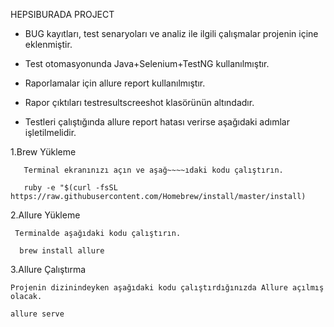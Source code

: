 HEPSIBURADA PROJECT

* BUG kayıtları, test senaryoları ve analiz ile ilgili çalışmalar projenin içine eklenmiştir.

* Test otomasyonunda Java+Selenium+TestNG kullanılmıştır.

* Raporlamalar için allure report kullanılmıştır.

* Rapor çıktıları testresultscreeshot klasörünün altındadır.

* Testleri çalıştığında allure report hatası verirse aşağıdaki adımlar işletilmelidir.

1.Brew Yükleme

       Terminal ekranınızı açın ve aşağ~~~~ıdaki kodu çalıştırın.

       ruby -e "$(curl -fsSL https://raw.githubusercontent.com/Homebrew/install/master/install)

2.Allure Yükleme

     Terminalde aşağıdaki kodu çalıştırın.

      brew install allure

3.Allure Çalıştırma

    Projenin dizinindeyken aşağıdaki kodu çalıştırdığınızda Allure açılmış olacak.

    allure serve
